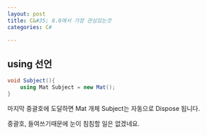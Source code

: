```yaml
---
layout: post
title: C&#35; 8.0에서 가장 관심있는것
categories: C#

---
```


## using 선언

```C#
void Subject(){
	using Mat Subject = new Mat();
}
```

마지막 중괄호에 도달하면  Mat 개체 Subject는 자동으로 Dispose 됩니다.

중괄호, 들여쓰기때문에 눈이 침침할 일은 없겠네요.